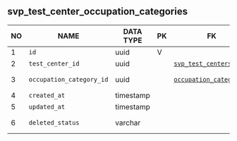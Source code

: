 svp_test_center_occupation_categories
----------------------------


NO | NAME | DATA TYPE | PK | FK | DESCRIPTION            
---|------|-----------|----|----|-------------
1|`id` | uuid | V |  | autoincr
2|`test_center_id` | uuid |  | [`svp_test_centers`](svp_test_centers.md) | Test center
3|`occupation_category_id` | uuid |  | [`occupation_categories`](occupation_categories.md) | Occupation category
4|`created_at` | timestamp |  |  | 
5|`updated_at` | timestamp |  |  | 
6|`deleted_status` | varchar |  |  | ACTIVE, DELETED
